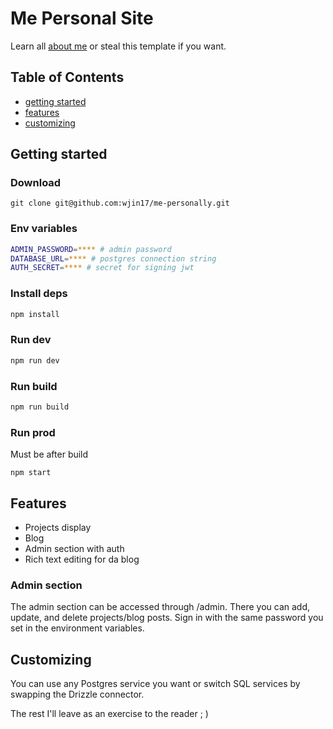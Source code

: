 # Me Personal Site

Learn all [about me](http://www.willjin1796.com/) or steal this template if you want.

## Table of Contents

- [getting started](#getting-started)
- [features](#features)
- [customizing](#customizing)

## Getting started

### Download

```
git clone git@github.com:wjin17/me-personally.git
```

### Env variables

```bash
ADMIN_PASSWORD=**** # admin password
DATABASE_URL=**** # postgres connection string
AUTH_SECRET=**** # secret for signing jwt
```

### Install deps

```bash
npm install
```

### Run dev

```bash
npm run dev
```

### Run build

```bash
npm run build
```

### Run prod

Must be after build

```
npm start
```

## Features

- Projects display
- Blog
- Admin section with auth
- Rich text editing for da blog

### Admin section

The admin section can be accessed through /admin. There you can add, update, and delete projects/blog posts. Sign in with the same password you set in the environment variables.

## Customizing

You can use any Postgres service you want or switch SQL services by swapping the Drizzle connector.

The rest I'll leave as an exercise to the reader ; )
